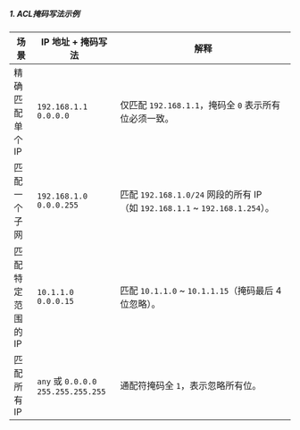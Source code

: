 ##### 1. ACL掩码写法示例
|场景|IP 地址 + 掩码写法|解释|
|---|---|---|
|精确匹配单个 IP|`192.168.1.1 0.0.0.0`|仅匹配 `192.168.1.1`，掩码全 `0` 表示所有位必须一致。|
|匹配一个子网|`192.168.1.0 0.0.0.255`|匹配 `192.168.1.0/24` 网段的所有 IP（如 `192.168.1.1` ~ `192.168.1.254`）。|
|匹配特定范围的 IP|`10.1.1.0 0.0.0.15`|匹配 `10.1.1.0` ~ `10.1.1.15`（掩码最后 4 位忽略）。|
|匹配所有 IP|`any` 或 `0.0.0.0 255.255.255.255`|通配符掩码全 `1`，表示忽略所有位。|

